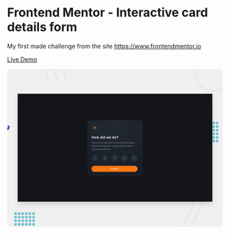 # Frontend Mentor - Interactive card details form

My first made challenge from the site https://www.frontendmentor.io

[Live Demo](https://sage-biscuit-0adf20.netlify.app)

![Design preview for the Interactive card details form coding challenge](./design/desktop-preview.jpg)
